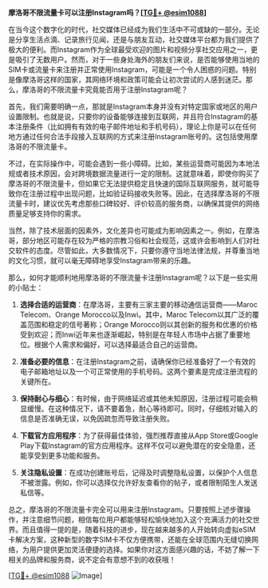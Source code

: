 **摩洛哥不限流量卡可以注册Instagram吗？[[TG💪+ @esim1088](https://t.me/s/esim1088)]**

在当今这个数字化的时代，社交媒体已经成为我们生活中不可或缺的一部分。无论是分享生活点滴、记录旅行见闻，还是与朋友互动，社交媒体平台都为我们提供了极大的便利。而Instagram作为全球最受欢迎的图片和视频分享社交应用之一，更是吸引了无数用户。然而，对于一些身处海外的朋友们来说，是否能够使用当地的SIM卡或流量卡来注册并正常使用Instagram，可能是一个令人困惑的问题。特别是像摩洛哥这样的国家，其网络环境和政策可能会让初次尝试的人感到迷茫。那么，摩洛哥的不限流量卡究竟能否用于注册Instagram呢？

首先，我们需要明确一点，那就是Instagram本身并没有对特定国家或地区的用户设置限制。也就是说，只要你的设备能够连接到互联网，并且符合Instagram的基本注册条件（比如拥有有效的电子邮件地址和手机号码），理论上你是可以在任何地方通过任何合法手段接入互联网的方式来注册Instagram账号的。这包括使用摩洛哥的不限流量卡。

不过，在实际操作中，可能会遇到一些小障碍。比如，某些运营商可能因为本地法规或者技术原因，会对跨境数据流量进行一定的限制。这就意味着，即使你购买了摩洛哥的不限流量卡，但如果它无法提供稳定且快速的国际互联网服务，就可能导致你在注册过程中出现问题，比如验证码接收失败等。因此，在选择摩洛哥的不限流量卡时，建议优先考虑那些口碑较好、评价较高的服务商，以确保其提供的网络质量足够支持你的需求。

当然，除了技术层面的因素外，文化差异也可能成为影响因素之一。例如，在摩洛哥，部分地区可能存在较为严格的宗教习俗和社会规范，这或许会影响到人们对社交软件的态度。尽管如此，大多数情况下，只要你遵守当地法律法规，并尊重当地的文化习惯，就可以毫无障碍地享受Instagram带来的乐趣。

那么，如何才能顺利地用摩洛哥的不限流量卡注册Instagram呢？以下是一些实用的小贴士：

1. **选择合适的运营商**：在摩洛哥，主要有三家主要的移动通信运营商——Maroc Telecom、Orange Morocco以及Inwi。其中，Maroc Telecom以其广泛的覆盖范围和稳定的信号著称；Orange Morocco则以其创新的服务和优惠的价格受到欢迎；而Inwi近年来也逐渐崛起，特别是在年轻人市场中占据了重要地位。根据个人需求和偏好，可以选择最适合自己的运营商。

2. **准备必要的信息**：在注册Instagram之前，请确保你已经准备好了一个有效的电子邮箱地址以及一个可正常使用的手机号码。这两个要素是完成注册流程的关键所在。

3. **保持耐心与细心**：有时候，由于网络延迟或其他未知原因，注册过程可能会稍显缓慢。在这种情况下，请不要着急，耐心等待即可。同时，仔细核对输入的信息是否准确无误，以免因疏忽而导致注册失败。

4. **下载官方应用程序**：为了获得最佳体验，强烈推荐直接从App Store或Google Play下载Instagram的官方应用程序。这样不仅可以避免潜在的安全隐患，还能享受到更多功能和服务。

5. **关注隐私设置**：在成功创建账号后，记得及时调整隐私设置，以保护个人信息不被泄露。例如，你可以选择仅允许好友查看你的帖子，或者限制陌生人发送私信等。

总之，摩洛哥的不限流量卡完全可以用来注册Instagram。只要按照上述步骤操作，并注意细节问题，相信每位用户都能够轻松愉快地加入这个充满活力的社交世界。而且值得一提的是，随着科技的进步，现在越来越多的人开始转向虚拟eSIM卡解决方案，这种新型的数字SIM卡不仅方便携带，还能在全球范围内无缝切换网络，为用户提供更加灵活便捷的选择。如果你对这方面感兴趣的话，不妨了解一下相关的品牌和服务商，说不定会有意想不到的收获哦！

[[TG💪+ @esim1088](https://t.me/s/esim1088) ![Image](https://i.postimg.cc/4NQfJmqS/Snipaste-2025-05-13-00-14-12.png)]